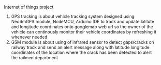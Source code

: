 Internet of things project
1. GPS tracking is about vehicle tracking system designed using Neo6mGPS module, NodeMCU, Arduino IDE to track and update latitute and longitude coordinates onto googlemap web url so the owner of the vehicle
 can continously monitor their vehicle coordinates by refreshing it whenever needed
2. GSM module is about using of infrared sensor to detect gaps/cracks on railway track and send an alert message along with latitude longitude coordinates of the location where the crack has been detected to alert the railmen department
